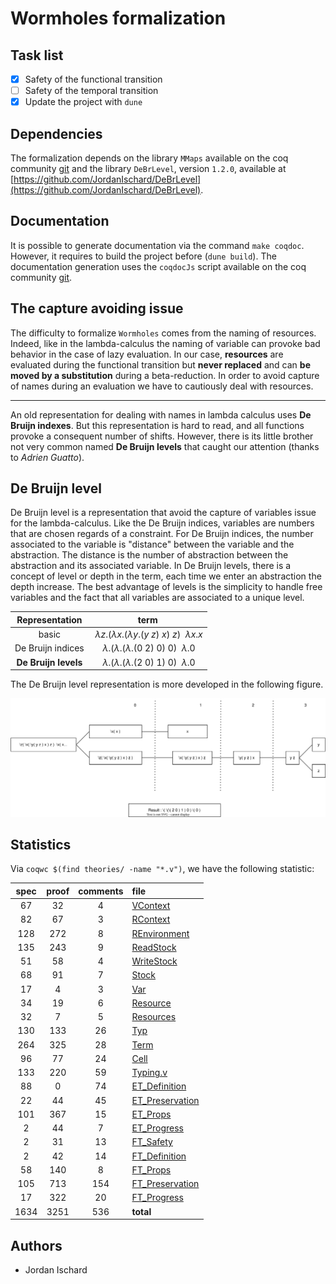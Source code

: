 # Wormholes formalization

## Task list

- [x] Safety of the functional transition
- [ ] Safety of the temporal transition
- [x] Update the project with `dune`

## Dependencies

The formalization depends on the library `MMaps` available on the coq community [git](https://github.com/coq-community/coq-mmaps) and the library `DeBrLevel`, version `1.2.0`, available at [https://github.com/JordanIschard/DeBrLevel](https://github.com/JordanIschard/DeBrLevel).

## Documentation

It is possible to generate documentation via the command `make coqdoc`. However, it requires to build the project before (`dune build`). The documentation generation uses the `coqdocJs` script available on the coq community [git](https://github.com/coq-community/coqdocjs).

## The capture avoiding issue

The difficulty to formalize `Wormholes` comes from the naming of resources. Indeed, like in the lambda-calculus the naming of variable can provoke bad behavior in the case of lazy evaluation. In our case, **resources** are evaluated during the functional transition but **never replaced** and can **be moved by a substitution** during a beta-reduction. In order to avoid capture of names during an evaluation we have to cautiously deal with resources.
****
An old representation for dealing with names in lambda calculus uses **De Bruijn indexes**. But this representation is hard to read, and all functions provoke a consequent number of shifts. However, there is its little brother not very common named **De Bruijn levels** that caught our attention (thanks to _Adrien Guatto_).

## De Bruijn level

De Bruijn level is a representation that avoid the capture of variables issue for the lambda-calculus. Like the De Bruijn indices, variables are numbers that are chosen regards of a constraint. For De Bruijn indices, the number associated to the variable is "distance" between the variable and the abstraction. The distance is the number of abstraction between the abstraction and its associated variable. In De Bruijn levels, there is a concept of level or depth in the term, each time we enter an abstraction the depth increase. The best advantage of levels is the simplicity to handle free variables and the fact that all variables are associated to a unique level.

<div align="center">

| Representation | term |
|:--:|:--:|
| basic | $λz.(λx.(λy.(y~z)~x)~z)~~λx.x$ |
| De Bruijn indices | $λ.(λ.(λ.(0~2)~0)~0)~~λ.0$ |
| **De Bruijn levels** | $λ.(λ.(λ.(2~0)~1)~0)~~λ.0$ |

</div>

The De Bruijn level representation is more developed in the following figure.

![Example of the De Bruijn level representation for the lambda calculus](images/level_example_1.svg)

## Statistics

Via `coqwc $(find theories/ -name "*.v")`, we have the following statistic:

| spec | proof | comments | file |
|:---:|:---:|:---:|:---|
|   67|   32|    4| [VContext](Environments_Contexts/VContext.v) |
|   82|   67|    3| [RContext](Environments_Contexts/RContext.v) |
|  128|  272|    8| [REnvironment](Environments_Contexts/REnvironment.v) |
|  135|  243|    9| [ReadStock](Environments_Contexts/ReadStock.v) |
|   51|   58|    4| [WriteStock](Environments_Contexts/WriteStock.v) |
|   68|   91|    7| [Stock](Environments_Contexts/Stock.v) |
|   17|    4|    3| [Var](Syntax/Var.v) |
|   34|   19|    6| [Resource](Syntax/Resource.v) |
|   32|    7|    5| [Resources](Syntax/Resources.v) |
|  130|  133|   26| [Typ](Syntax/Typ.v) |
|  264|  325|   28| [Term](Syntax/Term.v) |
|   96|   77|   24| [Cell](Syntax/Cell.v) |
|  133|  220|   59| [Typing.v](Typing.v) |
|   88|    0|   74| [ET_Definition](Transition/Evaluation/ET_Definition.v) |
|   22|   44|   45| [ET_Preservation](Transition/Evaluation/ET_Preservation.v) |
|  101|  367|   15| [ET_Props](Transition/Evaluation/ET_Props.v) |
|    2|   44|    7| [ET_Progress](Transition/Evaluation/ET_Progress.v) |
|    2|   31|   13| [FT_Safety](Transition/Functional/FT_Safety.v) |
|    2|   42|   14| [FT_Definition](Transition/Functional/FT_Definition.v) |
|   58|  140|    8| [FT_Props](Transition/Functional/FT_Props.v) |
|  105|  713|  154| [FT_Preservation](Transition/Functional/FT_Preservation.v) |
|   17|  322|   20| [FT_Progress](Transition/Functional/FT_Progress.v) |
| 1634| 3251|  536| **total** |

## Authors

- Jordan Ischard

<!--
## Functional Transition

<img src="images/fT_example_1.drawio.svg" alt="MarineGEO circle logo" style="height: 600px;"/>
<img src="images/fT_example_2.drawio.svg" alt="MarineGEO circle logo" style="height: 600px;"/>
<img src="images/fT_example_3.drawio.svg" alt="MarineGEO circle logo" style="height: 600px;"/>
<img src="images/fT_example_4.drawio.svg" alt="MarineGEO circle logo" style="height: 600px;"/>
<img src="images/fT_example_5.drawio.svg" alt="MarineGEO circle logo" style="height: 600px;"/>
<img src="images/fT_example_6.drawio.svg" alt="MarineGEO circle logo" style="height: 600px;"/>

## Functional Transition rules

<img src="images/fT_arr_rule.drawio.svg" alt="MarineGEO circle logo" style="height: 600px;"/>
<img src="images/fT_first_rule.drawio.svg" alt="MarineGEO circle logo" style="height: 600px;"/>
<img src="images/fT_comp_rule.drawio.svg" alt="MarineGEO circle logo" style="height: 600px;"/>
<img src="images/fT_rsf_rule.drawio.svg" alt="MarineGEO circle logo" style="height: 600px;"/>
<img src="images/fT_wh_rule.drawio.svg" alt="MarineGEO circle logo" style="height: 600px;"/>
-->